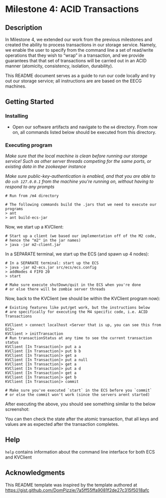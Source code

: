# Milestone 4: ACID Transactions

## Description

In Milestone 4, we extended our work from the previous milestones and created the ability to process transactions in our storage service. Namely, we enable the user to specify from the command line a set of read/write operations that they wish to “wrap” in a transaction, and we provide guarantees that that set of transactions will be carried out in an ACID manner (atomicity, consistency, isolation, durability).

This README document serves as a guide to run our code locally and try out our storage service; all instructions are
are based on the EECG machines. 

## Getting Started

### Installing

* Open our software artifacts and navigate to the `m4` directory. From now on, all commands listed below should be executed from this directory.

### Executing program

*Make sure that the local machine is clean before running our storage service!
Such as other server threads competing for the same ports, or existing data in the zookeeper instance*

*Make sure public-key-authentication is enabled, 
and that you are able to do `ssh 127.0.0.1` from the machine 
you're running on, without having to respond to any prompts*

```
# Run from /m4 directory

# The following commands build the .jars that we need to execute our programs
> ant
> ant build-ecs-jar
```

Now, we start up a KVClient: 
```
# Start up a client (we based our implementation off of the M2 code,
# hence the "m2" in the jar names)
> java -jar m2-client.jar
```

In a SEPARATE terminal, we start up the ECS (and spawn up 4 nodes): 
```
# In a SEPARATE terminal: start up the ECS
> java -jar m2-ecs.jar src/ecs/ecs.config
> addNodes 4 FIFO 20
> start

# Make sure execute shutDown/quit in the ECS when you're done 
# or else there will be zombie server threads
```

Now, back to the KVClient (we should be within the KVClient program now): 
```
# Existing features like put/get work, but the instructions below
# are specifically for executing the M4 specific code, i.e. ACID Transactions

KVClient > connect localhost <Server that is up, you can see this from ECS>
KVClient > initTransaction
# Run transactionStatus at any time to see the current transaction status
KVClient [In Transaction]> put a a 
KVClient [In Transaction]> put b b
KVClient [In Transaction]> get a
KVClient [In Transaction]> put a null
KVClient [In Transaction]> get a
KVClient [In Transaction]> put a d
KVClient [In Transaction]> get a
KVClient [In Transaction]> get b
KVClient [In Transaction]> commit

# Make sure you've executed `start` in the ECS before you `commit`
# or else the commit won't work (since the servers arent started)
```
After executing the above, you should see something similar to the below screenshot:

You can then check the state after the atomic transaction, 
that all keys and values are as expected after the transaction completes.



## Help

`help` contains information about the command line interface
for both ECS and KVClient


## Acknowledgments

This README template was inspired by the template authored at
https://gist.github.com/DomPizzie/7a5ff55ffa9081f2de27c315f5018afc